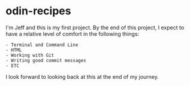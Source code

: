 # odin-recipes

I'm Jeff and this is my first project. By the end of this project, I expect to have a relative level of comfort in the following things:

    - Terminal and Command Line
    - HTML
    - Working with Git
    - Writing good commit messages
    - ETC

I look forward to looking back at this at the end of my journey.